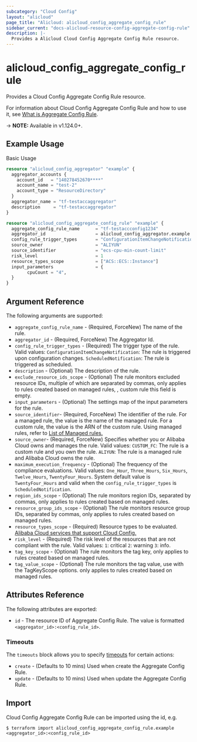 ```yaml
---
subcategory: "Cloud Config"
layout: "alicloud"
page_title: "Alicloud: alicloud_config_aggregate_config_rule"
sidebar_current: "docs-alicloud-resource-config-aggregate-config-rule"
description: |-
  Provides a Alicloud Cloud Config Aggregate Config Rule resource.
---
```


# alicloud\_config\_aggregate\_config\_rule

Provides a Cloud Config Aggregate Config Rule resource.

For information about Cloud Config Aggregate Config Rule and how to use it, see [What is Aggregate Config Rule](https://help.aliyun.com/).

-> **NOTE:** Available in v1.124.0+.

## Example Usage

Basic Usage

```terraform
resource "alicloud_config_aggregator" "example" {
  aggregator_accounts {
    account_id   = "140278452670****"
    account_name = "test-2"
    account_type = "ResourceDirectory"
  }
  aggregator_name = "tf-testaccaggregator"
  description     = "tf-testaccaggregator"
}

resource "alicloud_config_aggregate_config_rule" "example" {
  aggregate_config_rule_name      = "tf-testaccconfig1234"
  aggregator_id                   = alicloud_config_aggregator.example.aggregator_id
  config_rule_trigger_types       = "ConfigurationItemChangeNotification"
  source_owner                    = "ALIYUN"
  source_identifier               = "ecs-cpu-min-count-limit"
  risk_level                      = 1
  resource_types_scope            = ["ACS::ECS::Instance"]
  input_parameters                = {
        cpuCount = "4",
  }
}

```

## Argument Reference

The following arguments are supported:

* `aggregate_config_rule_name` - (Required, ForceNew) The name of the rule.
* `aggregator_id` - (Required, ForceNew) The Aggregator Id.
* `config_rule_trigger_types` - (Required) The trigger type of the rule. Valid values: `ConfigurationItemChangeNotification`: The rule is triggered upon configuration changes. `ScheduledNotification`: The rule is triggered as scheduled.
* `description` - (Optional) The description of the rule.
* `exclude_resource_ids_scope` - (Optional) The rule monitors excluded resource IDs, multiple of which are separated by commas, only applies to rules created based on managed rules, , custom rule this field is empty.
* `input_parameters` - (Optional) The settings map of the input parameters for the rule.
* `source_identifier`- (Required, ForceNew) The identifier of the rule. For a managed rule, the value is the name of the managed rule. For a custom rule, the value is the ARN of the custom rule. Using managed rules, refer to [List of Managed rules.](https://www.alibabacloud.com/help/en/doc-detail/127404.htm)
* `source_owner`- (Required, ForceNew) Specifies whether you or Alibaba Cloud owns and manages the rule. Valid values: `CUSTOM_FC`: The rule is a custom rule and you own the rule. `ALIYUN`: The rule is a managed rule and Alibaba Cloud owns the rule.
* `maximum_execution_frequency` - (Optional) The frequency of the compliance evaluations. Valid values:  `One_Hour`, `Three_Hours`, `Six_Hours`, `Twelve_Hours`, `TwentyFour_Hours`. System default value is `TwentyFour_Hours` and valid when the `config_rule_trigger_types` is `ScheduledNotification`.
* `region_ids_scope` - (Optional) The rule monitors region IDs, separated by commas, only applies to rules created based on managed rules.
* `resource_group_ids_scope` - (Optional) The rule monitors resource group IDs, separated by commas, only applies to rules created based on managed rules.
* `resource_types_scope` - (Required) Resource types to be evaluated. [Alibaba Cloud services that support Cloud Config.](https://www.alibabacloud.com/help/en/doc-detail/127411.htm)
* `risk_level` - (Required) The risk level of the resources that are not compliant with the rule. Valid values:  `1`: critical `2`: warning `3`: info.
* `tag_key_scope` - (Optional) The rule monitors the tag key, only applies to rules created based on managed rules.
* `tag_value_scope` - (Optional) The rule monitors the tag value, use with the TagKeyScope options. only applies to rules created based on managed rules.

## Attributes Reference

The following attributes are exported:

* `id` - The resource ID of Aggregate Config Rule. The value is formatted `<aggregator_id>:<config_rule_id>`.

### Timeouts

The `timeouts` block allows you to specify [timeouts](https://www.terraform.io/docs/configuration-0-11/resources.html#timeouts) for certain actions:

* `create` - (Defaults to 10 mins) Used when create the Aggregate Config Rule.
* `update` - (Defaults to 10 mins) Used when update the Aggregate Config Rule.

## Import

Cloud Config Aggregate Config Rule can be imported using the id, e.g.

```
$ terraform import alicloud_config_aggregate_config_rule.example <aggregator_id>:<config_rule_id>
```